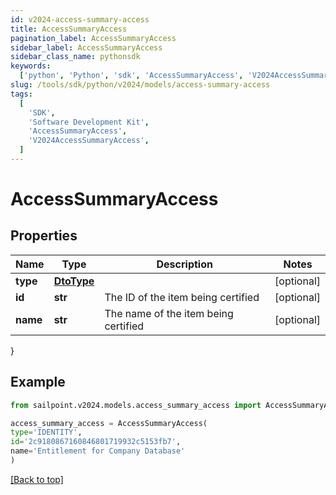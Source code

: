 ```yaml
---
id: v2024-access-summary-access
title: AccessSummaryAccess
pagination_label: AccessSummaryAccess
sidebar_label: AccessSummaryAccess
sidebar_class_name: pythonsdk
keywords:
  ['python', 'Python', 'sdk', 'AccessSummaryAccess', 'V2024AccessSummaryAccess']
slug: /tools/sdk/python/v2024/models/access-summary-access
tags:
  [
    'SDK',
    'Software Development Kit',
    'AccessSummaryAccess',
    'V2024AccessSummaryAccess',
  ]
---
```


# AccessSummaryAccess

## Properties

| Name | Type | Description | Notes |
| --- | --- | --- | --- |
| **type** | [**DtoType**](dto-type) |  | [optional] |
| **id** | **str** | The ID of the item being certified | [optional] |
| **name** | **str** | The name of the item being certified | [optional] |

}

## Example

```python
from sailpoint.v2024.models.access_summary_access import AccessSummaryAccess

access_summary_access = AccessSummaryAccess(
type='IDENTITY',
id='2c9180867160846801719932c5153fb7',
name='Entitlement for Company Database'
)

```

[[Back to top]](#)
